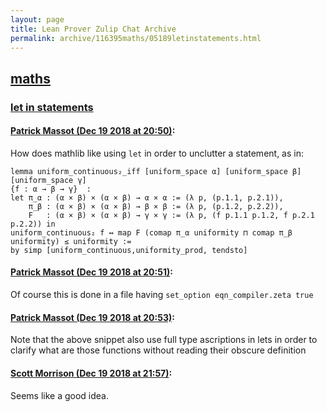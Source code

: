 ```yaml
---
layout: page
title: Lean Prover Zulip Chat Archive 
permalink: archive/116395maths/05189letinstatements.html
---
```


## [maths](index.html)
### [let in statements](05189letinstatements.html)

#### [Patrick Massot (Dec 19 2018 at 20:50)](https://leanprover.zulipchat.com/#narrow/stream/116395-maths/topic/let%20in%20statements/near/152207819):
How does mathlib like using `let` in order to unclutter a statement, as in:
```lean
lemma uniform_continuous₂_iff [uniform_space α] [uniform_space β] [uniform_space γ]
{f : α → β → γ}  :
let π_α : (α × β) × (α × β) → α × α := (λ p, (p.1.1, p.2.1)),
    π_β : (α × β) × (α × β) → β × β := (λ p, (p.1.2, p.2.2)),
    F   : (α × β) × (α × β) → γ × γ := (λ p, (f p.1.1 p.1.2, f p.2.1 p.2.2)) in
uniform_continuous₂ f ↔ map F (comap π_α uniformity ⊓ comap π_β uniformity) ≤ uniformity :=
by simp [uniform_continuous,uniformity_prod, tendsto]
```

#### [Patrick Massot (Dec 19 2018 at 20:51)](https://leanprover.zulipchat.com/#narrow/stream/116395-maths/topic/let%20in%20statements/near/152207833):
Of course this is done in a file having `set_option eqn_compiler.zeta true`

#### [Patrick Massot (Dec 19 2018 at 20:53)](https://leanprover.zulipchat.com/#narrow/stream/116395-maths/topic/let%20in%20statements/near/152207931):
Note that the above snippet also use full type ascriptions in lets in order to clarify what are those functions without reading their obscure definition

#### [Scott Morrison (Dec 19 2018 at 21:57)](https://leanprover.zulipchat.com/#narrow/stream/116395-maths/topic/let%20in%20statements/near/152212620):
Seems like a good idea.

